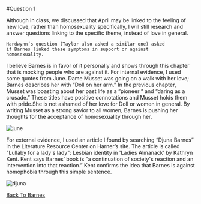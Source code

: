 #Question 1

Although in class, we discussed that April may be linked to the feeling of new love, rather than homosexuality specifically,
I will still research and answer questions linking to the specific theme, instead of love in general. 

    Hardwynn’s question (Taylor also asked a similar one) asked
    if Barnes linked these symptoms in support or against 
    homosexuality. 
    
I believe Barnes is in favor of it personally and shows through this chapter that is mocking people who are against it. 
For internal evidence, I used some quotes from June. Dame Musset was going on a walk with her love; Barnes describes 
her with “Doll on her arm.” In the previous chapter, Musset was boasting about her past life as a “pioneer “ and 
“daring as a crusade.” These titles have positive connotations and Musset holds them with pride.She is not ashamed of 
her love for Doll or women in general. By writing Musset as a strong savior to all women, Barnes is pushing her thoughts 
for the acceptance of homosexuality through her. 

![june](https://lh3.googleusercontent.com/XDCUP8QEy4VT0F1lvSPyydV2bbm2fUiYR_R0hSbWR5UPayYNeZJ97SVUND_4QX6z9uU5efw=s0 "june")

   
  For external evidence, I used an article I found by searching “Djuna Barnes” in the Literature Resource Center 
on Harner’s site. The article is called "Lullaby for a lady's lady": Lesbian identity in 'Ladies Almanack’ by Kathryn Kent. 
Kent says Barnes’ book is “a continuation of society's reaction and an intervention into that reaction.” Kent confirms the
idea that Barnes is against homophobia through this simple sentence. 
	
![djuna](https://lh3.googleusercontent.com/-tG7uolrUD4w/WJTtNkssd8I/AAAAAAAAAEM/nmlmolveYGI_w_7OPer8MaHaSWW7Fy4CgCLcB/s0/djuna.jpg "djuna")

[Back To Barnes](/barnes/) 
